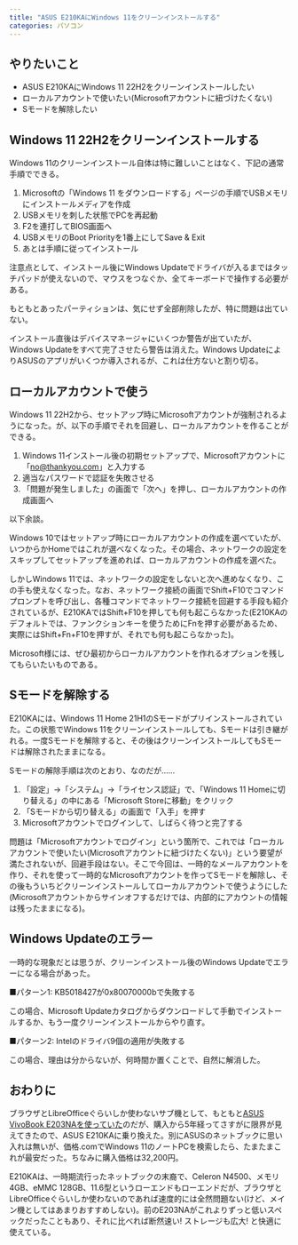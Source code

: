 ```yaml
---
title: "ASUS E210KAにWindows 11をクリーンインストールする"
categories: パソコン
---
```


## やりたいこと

- ASUS E210KAにWindows 11 22H2をクリーンインストールしたい
- ローカルアカウントで使いたい(Microsoftアカウントに紐づけたくない)
- Sモードを解除したい

## Windows 11 22H2をクリーンインストールする

Windows 11のクリーンインストール自体は特に難しいことはなく、下記の通常手順でできる。

1. Microsoftの「Windows 11 をダウンロードする」ページの手順でUSBメモリにインストールメディアを作成
2. USBメモリを刺した状態でPCを再起動
3. F2を連打してBIOS画面へ
4. USBメモリのBoot Priorityを1番上にしてSave & Exit
5. あとは手順に従ってインストール

注意点として、インストール後にWindows Updateでドライバが入るまではタッチパッドが使えないので、マウスをつなぐか、全てキーボードで操作する必要がある。

もともとあったパーティションは、気にせず全部削除したが、特に問題は出ていない。

インストール直後はデバイスマネージャにいくつか警告が出ていたが、Windows Updateをすべて完了させたら警告は消えた。Windows UpdateによりASUSのアプリがいくつか導入されるが、これは仕方ないと割り切る。

## ローカルアカウントで使う

Windows 11 22H2から、セットアップ時にMicrosoftアカウントが強制されるようになった。が、以下の手順でそれを回避し、ローカルアカウントを作ることができる。

1. Windows 11インストール後の初期セットアップで、Microsoftアカウントに「no@thankyou.com」と入力する
2. 適当なパスワードで認証を失敗させる
3. 「問題が発生しました」の画面で「次へ」を押し、ローカルアカウントの作成画面へ

以下余談。

Windows 10ではセットアップ時にローカルアカウントの作成を選べていたが、いつからかHomeではこれが選べなくなった。その場合、ネットワークの設定をスキップしてセットアップを進めれば、ローカルアカウントの作成を選べた。

しかしWindows 11では、ネットワークの設定をしないと次へ進めなくなり、この手も使えなくなった。なお、ネットワーク接続の画面でShift+F10でコマンドプロンプトを呼び出し、各種コマンドでネットワーク接続を回避する手段も紹介されているが、E210KAではShift+F10を押しても何も起こらなかった(E210KAのデフォルトでは、ファンクションキーを使うためにFnを押す必要があるため、実際にはShift+Fn+F10を押すが、それでも何も起こらなかった)。

Microsoft様には、ぜひ最初からローカルアカウントを作れるオプションを残してもらいたいものである。

## Sモードを解除する

E210KAには、Windows 11 Home 21H1のSモードがプリインストールされていた。この状態でWindows 11をクリーンインストールしても、Sモードは引き継がれる。一度Sモードを解除すると、その後はクリーンインストールしてもSモードは解除されたままになる。

Sモードの解除手順は次のとおり、なのだが……

1. 「設定」→「システム」→「ライセンス認証」で、「Windows 11 Homeに切り替える」の中にある「Microsoft Storeに移動」をクリック
2. 「Sモードから切り替える」の画面で「入手」を押す
3. Microsoftアカウントでログインして、しばらく待つと完了する

問題は「Microsoftアカウントでログイン」という箇所で、これでは「ローカルアカウントで使いたい(Microsoftアカウントに紐づけたくない)」という要望が満たされないが、回避手段はない。そこで今回は、一時的なメールアカウントを作り、それを使って一時的なMicrosoftアカウントを作ってSモードを解除し、その後もういちどクリーンインストールしてローカルアカウントで使うようにした(Microsoftアカウントからサインオフするだけでは、内部的にアカウントの情報は残ったままになる)。

## Windows Updateのエラー

一時的な現象だとは思うが、クリーンインストール後のWindows Updateでエラーになる場合があった。

■パターン1: KB5018427が0x80070000bで失敗する

この場合、Microsoft Updateカタログからダウンロードして手動でインストールするか、もう一度クリーンインストールからやり直す。

■パターン2: Intelのドライバ9個の適用が失敗する

この場合、理由は分からないが、何時間か置くことで、自然に解消した。

## おわりに

ブラウザとLibreOfficeぐらいしか使わないサブ機として、もともと[ASUS VivoBook E203NAを使っていた](20171117.html)のだが、購入から5年経ってさすがに限界が見えてきたので、ASUS E210KAに乗り換えた。別にASUSのネットブックに思い入れは無いが、価格.comでWindows 11のノートPCを検索したら、たまたまこれが最安だった。ちなみに購入価格は32,200円。

E210KAは、一時期流行ったネットブックの末裔で、Celeron N4500、メモリ4GB、eMMC 128GB、11.6型というローエンドもローエンドだが、ブラウザとLibreOfficeぐらいしか使わないのであれば速度的には全然問題ない(けど、メイン機としてはあまりおすすめしない)。前のE203NAがこれよりずっと低いスペックだったこともあり、それに比べれば断然速い! ストレージも広大! と快適に使えている。
